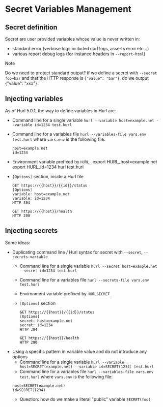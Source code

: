 # Secret Variables Management

## Secret definition

Secret are user provided variables whose value is never written in:

- standard error (verbose logs included curl logs, asserts error etc...)
- various report debug logs (for instance headers in `--report-html`)

> [!NOTE]
> Do we need to protect standard output? If we define a secret with `--secret foo=bar` and that
> the HTTP response is `{"value": "bar"}`, do we output {"value": "xxx"} 


## Injecting variables

As of Hurl 5.0.1, the way to define variables in Hurl are:

- Command line for a single variable `hurl --variable host=example.net --variable id=1234 test.hurl`
- Command line for a variables file `hurl --variables-file vars.env test.hurl` where `vars.env` is the following file:

    ```
    host=example.net
    id=1234
    ```

- Environment variable prefixed by `HURL_`
   export HURL_host=example.net
   export HURL_id=1234
   hurl test.hurl
- `[Options]` section, inside a Hurl file

    ```hurl
    GET https://{{host}}/{{id}}/status
    [Options]
    variable: host=example.net
    variable: id=1234
    HTTP 304
    
    GET https://{{host}}/health
    HTTP 200
    ```

## Injecting secrets

Some ideas:

- Duplicating command line / Hurl syntax for secret with `--secret`, `--secrets-variable`
  - Command line for a single variable `hurl --secret host=example.net --secret id=1234 test.hurl`
  - Command line for a variables file `hurl --secrets-file vars.env test.hurl`
  - Environment variable prefixed by `HURLSECRET_`
  - `[Options]` section

    ```hurl
    GET https://{{host}}/{{id}}/status
    [Options]
    secret: host=example.net
    secret: id=1234
    HTTP 304
    
    GET https://{{host}}/health
    HTTP 200
    ```
- Using a specific pattern in variable value and do not introduce any options
    - Command line for a single variable `hurl --variable host=SECRET(example.net) --variable id=SECRET(1234) test.hurl`
    - Command line for a variables file `hurl --variables-file vars.env test.hurl` where `vars.env` is the following file:
    ```
    host=SECRET(example.net)
    id=SECRET(1234)
    ```
    - Question: how do we make a literal "public" variable `SECRET(foo)`

